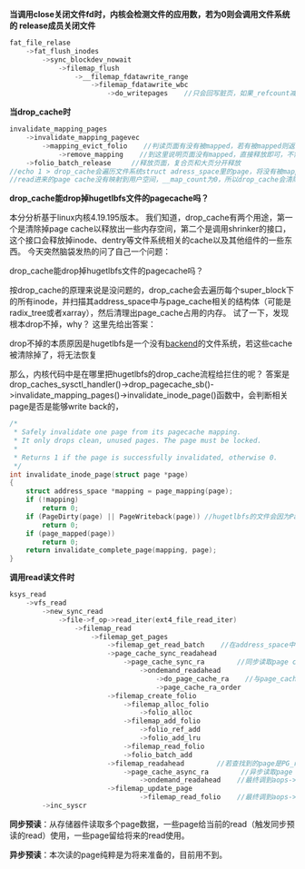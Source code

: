 **当调用close关闭文件fd时，内核会检测文件的应用数，若为0则会调用文件系统的
release成员关闭文件**

```c
fat_file_relase
    ->fat_flush_inodes
        ->sync_blockdev_nowait
            ->filemap_flush
                ->__filemap_fdatawrite_range
                    ->filemap_fdatawrite_wbc
                        ->do_writepages    //只会回写脏页，如果_refcount减为0则free，对其他pagecache无操作
```

**当drop_cache时**

```c
invalidate_mapping_pages
    ->invalidate_mapping_pagevec
        ->mapping_evict_folio    //判读页面有没有被mapped，若有被mapped则返回
            ->remove_mapping    //到这里说明页面没有mapped，直接释放即可，不需要try_to_unmap
    ->folio_batch_release     //释放页面，复合页和大页分开释放
//echo 1 > drop_cache会遍历文件系统struct adress_space里的page，将没有被mapped页
//read进来的page cache没有映射到用户空间，__map_count为0，所以drop_cache会清除page cache
```

**drop_cache能drop掉hugetlbfs文件的pagecache吗？**

本分分析基于linux内核4.19.195版本。
我们知道，drop_cache有两个用途，第一个是清除掉page cache以释放出一些内存空间，第二个是调用shrinker的接口，这个接口会释放掉inode、dentry等文件系统相关的cache以及其他组件的一些东西。
今天突然脑袋发热的问了自己一个问题：


drop_cache能drop掉hugetlbfs文件的pagecache吗？

按drop_cache的原理来说是没问题的，drop_cache会去遍历每个super_block下的所有inode，并扫描其address_space中与page_cache相关的结构体（可能是radix_tree或者xarray），然后清理出page_cache占用的内存。
试了一下，发现根本drop不掉，why？
这里先给出答案：



drop不掉的本质原因是hugetlbfs是一个没有[backend](https://so.csdn.net/so/search?q=backend&spm=1001.2101.3001.7020)的文件系统，若这些cache被清除掉了，将无法恢复



那么，内核代码中是在哪里把hugetlbfs的drop_cache流程给拦住的呢？
答案是drop_caches_sysctl_handler()->drop_pagecache_sb()->invalidate_mapping_pages()->invalidate_inode_page()函数中，会判断相关page是否是能够write back的，

```c
/*
 * Safely invalidate one page from its pagecache mapping.
 * It only drops clean, unused pages. The page must be locked.
 *
 * Returns 1 if the page is successfully invalidated, otherwise 0.
 */
int invalidate_inode_page(struct page *page)
{
	struct address_space *mapping = page_mapping(page);
	if (!mapping)
		return 0;
	if (PageDirty(page) || PageWriteback(page)) //hugetlbfs的文件会因为PageWriteback(page)的判断而导致不能drop cache
		return 0;
	if (page_mapped(page))
		return 0;
	return invalidate_complete_page(mapping, page);
}

```







**调用read读文件时**

```c
ksys_read
    ->vfs_read
        ->new_sync_read
            ->file->f_op->read_iter(ext4_file_read_iter)
                ->filemap_read
                    ->filemap_get_pages
                        ->filemap_get_read_batch    //在address_space中逐页查找数据对应的page，若查找不到调用page_cache_sync_ra同步预读
                        ->page_cache_sync_readahead
                            ->page_cache_sync_ra        //同步读取page cache
                                ->ondemand_readahead
                                    ->do_page_cache_ra    //与page_cache_ra_order一样，最终调到aops->readahead，最终发送一些列bio
                                    ->page_cache_ra_order
                        ->filemap_create_folio
                            ->filemap_alloc_folio
                                ->folio_alloc
                            ->filemap_add_folio
                                ->folio_ref_add
                                ->folio_add_lru
                            ->filemap_read_folio
                            ->folio_batch_add
                        ->filemap_readahead        //若查找到的page是PG_readahead调用page_cache_async_readahead()进行异步预读
                            ->page_cache_async_ra        //异步读取page cache
                                ->ondemand_readahead    //最终调到aops->readahead，最终发送一些列bio
                        ->filemap_update_page    
                                ->filemap_read_folio    //最终调到aops->read_folio，最终发送一些列bio
        ->inc_syscr
```

**同步预读**：从存储器件读取多个page数据，一些page给当前的read（触发同步预读的read）使用，一些page留给将来的read使用。

**异步预读**：本次读的page纯粹是为将来准备的，目前用不到。
